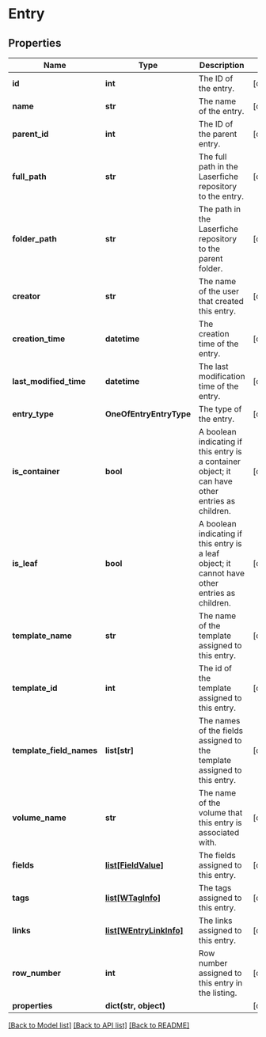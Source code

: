 # Entry

## Properties
Name | Type | Description | Notes
------------ | ------------- | ------------- | -------------
**id** | **int** | The ID of the entry. | [optional] 
**name** | **str** | The name of the entry. | [optional] 
**parent_id** | **int** | The ID of the parent entry. | [optional] 
**full_path** | **str** | The full path in the Laserfiche repository to the entry. | [optional] 
**folder_path** | **str** | The path in the Laserfiche repository to the parent folder. | [optional] 
**creator** | **str** | The name of the user that created this entry. | [optional] 
**creation_time** | **datetime** | The creation time of the entry. | [optional] 
**last_modified_time** | **datetime** | The last modification time of the entry. | [optional] 
**entry_type** | **OneOfEntryEntryType** | The type of the entry. | [optional] 
**is_container** | **bool** | A boolean indicating if this entry is a container object; it can have other entries as children. | [optional] 
**is_leaf** | **bool** | A boolean indicating if this entry is a leaf object; it cannot have other entries as children. | [optional] 
**template_name** | **str** | The name of the template assigned to this entry. | [optional] 
**template_id** | **int** | The id of the template assigned to this entry. | [optional] 
**template_field_names** | **list[str]** | The names of the fields assigned to the template assigned to this entry. | [optional] 
**volume_name** | **str** | The name of the volume that this entry is associated with. | [optional] 
**fields** | [**list[FieldValue]**](FieldValue.md) | The fields assigned to this entry. | [optional] 
**tags** | [**list[WTagInfo]**](WTagInfo.md) | The tags assigned to this entry. | [optional] 
**links** | [**list[WEntryLinkInfo]**](WEntryLinkInfo.md) | The links assigned to this entry. | [optional] 
**row_number** | **int** | Row number assigned to this entry in the listing. | [optional] 
**properties** | **dict(str, object)** |  | [optional] 

[[Back to Model list]](../README.md#documentation-for-models) [[Back to API list]](../README.md#documentation-for-api-endpoints) [[Back to README]](../README.md)

